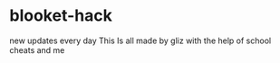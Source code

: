 # blooket-hack
new updates every day
This Is all made by gliz with the help of school cheats and me

